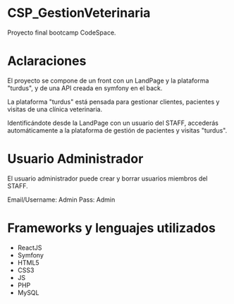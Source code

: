 # CSP_GestionVeterinaria
Proyecto final bootcamp CodeSpace.

# Aclaraciones
El proyecto se compone de un front con un LandPage y la plataforma "turdus", y de una API creada en symfony en el back.

La plataforma "turdus" está pensada para gestionar clientes, pacientes y visitas de una clínica veterinaria.

Identificándote desde la LandPage con un usuario del STAFF, accederás automáticamente a la plataforma de gestión de pacientes y visitas "turdus".

# Usuario Administrador
El usuario administrador puede crear y borrar usuarios miembros del STAFF. 

Email/Username: Admin
Pass:           Admin

# Frameworks y lenguajes utilizados
- ReactJS
- Symfony
- HTML5
- CSS3
- JS
- PHP
- MySQL


